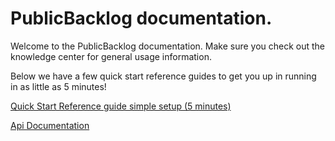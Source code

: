 
# PublicBacklog documentation.

Welcome to the PublicBacklog documentation. Make sure you check out the knowledge center for general usage information.

Below we have a few quick start reference guides to get you up in running in as little as 5 minutes!

[Quick Start Reference guide simple setup (5 minutes)](/quick-start-easy/)

[Api Documentation](/api-key/)